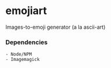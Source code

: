 # emojiart

Images-to-emoji generator (a la ascii-art)

### Dependencies

    - Node/NPM
    - Imagemagick